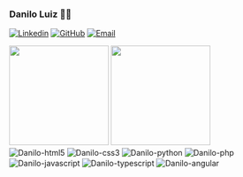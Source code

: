 ### Danilo Luiz 🙋‍♂️

[![Linkedin](https://img.shields.io/badge/LinkedIn-0077B5?style=for-the-badge&logo=linkedin&logoColor=white)](https://www.linkedin.com/in/danilo-nestrovick/)
[![GitHub](https://img.shields.io/badge/GitHub-100000?style=for-the-badge&logo=github&logoColor=white)](https://github.com/Nestrovick)
[![Email](https://img.shields.io/badge/Email-D14836?style=for-the-badge&logo=gmail&logoColor=white)](mailto:daniloluiz2312@gmail.com)

<div style="display: inline_block">
  <img height=180em src="https://github-readme-stats.vercel.app/api?username=Nestrovick&show_icons=true&theme=dark#gh-dark-mode-only https://github.com/Nestrovick/github-readme-stats#gh-dark-mode-only"> 
  <img height=180em src="https://github-readme-stats.vercel.app/api/top-langs/?username=Nestrovick&&theme=dark">
</div>

<div style="display: inline_block">
  <img align="center" alt="Danilo-html5" src="https://img.shields.io/badge/HTML5-E34F26?style=for-the-badge&logo=html5&logoColor=white"/> 
  <img align="center" alt="Danilo-css3" src="https://img.shields.io/badge/CSS3-1572B6?style=for-the-badge&logo=css3&logoColor=white"/> 
  <img align="center" alt="Danilo-python" src="https://img.shields.io/badge/Python-14354C?style=for-the-badge&logo=python&logoColor=white"/> 
  <img align="center" alt="Danilo-php" src="https://img.shields.io/badge/PHP-777BB4?style=for-the-badge&logo=php&logoColor=white"/> 
  <img align="center" alt="Danilo-javascript" src="https://img.shields.io/badge/JavaScript-F7DF1E?style=for-the-badge&logo=javascript&logoColor=black"/>
  <img align="center" alt="Danilo-typescript" src="https://img.shields.io/badge/TypeScript-007ACC?style=for-the-badge&logo=typescript&logoColor=white"/>
  <img align="center" alt="Danilo-angular" src="https://img.shields.io/badge/Angular-DD0031?style=for-the-badge&logo=angular&logoColor=white"/>
</div>
